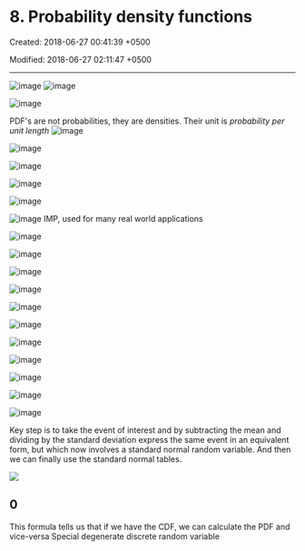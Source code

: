 # 8. Probability density functions

Created: 2018-06-27 00:41:39 +0500

Modified: 2018-06-27 02:11:47 +0500

---

![image](media/Intro---Syllabus_8.-Probability-density-functions-image1.png)
![image](media/Intro---Syllabus_8.-Probability-density-functions-image2.png)

![image](media/Intro---Syllabus_8.-Probability-density-functions-image3.png)

PDF's are not probabilities, they are densities. Their unit is *probability per unit length*
![image](media/Intro---Syllabus_8.-Probability-density-functions-image4.png)

![image](media/Intro---Syllabus_8.-Probability-density-functions-image5.png)

![image](media/Intro---Syllabus_8.-Probability-density-functions-image6.png)

![image](media/Intro---Syllabus_8.-Probability-density-functions-image7.png)

![image](media/Intro---Syllabus_8.-Probability-density-functions-image8.png)

![image](media/Intro---Syllabus_8.-Probability-density-functions-image9.png)
IMP, used for many real world applications

![image](media/Intro---Syllabus_8.-Probability-density-functions-image10.png)

![image](media/Intro---Syllabus_8.-Probability-density-functions-image11.png)

![image](media/Intro---Syllabus_8.-Probability-density-functions-image12.png)

![image](media/Intro---Syllabus_8.-Probability-density-functions-image13.png)

![image](media/Intro---Syllabus_8.-Probability-density-functions-image14.png)

![image](media/Intro---Syllabus_8.-Probability-density-functions-image15.png)

![image](media/Intro---Syllabus_8.-Probability-density-functions-image16.png)

![image](media/Intro---Syllabus_8.-Probability-density-functions-image17.png)

![image](media/Intro---Syllabus_8.-Probability-density-functions-image18.png)

![image](media/Intro---Syllabus_8.-Probability-density-functions-image19.png)

![image](media/Intro---Syllabus_8.-Probability-density-functions-image20.png)

Key step is to take the event of interest and by subtracting the mean and dividing by the standard deviation express the same event in an equivalent form, but which now involves a standard normal random variable. And then we can finally use the standard normal tables.

![](media/Intro---Syllabus_8.-Probability-density-functions-image21.png)

## 0
This formula tells us that if we have the CDF, we can calculate the PDF and vice-versa
Special degenerate discrete random variable
